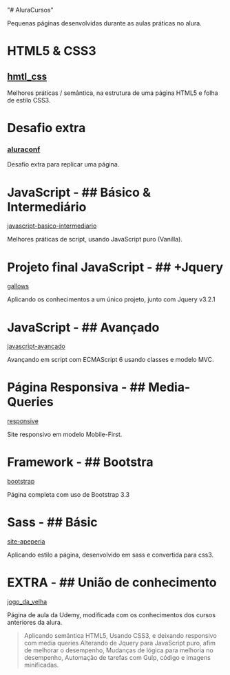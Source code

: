 "# AluraCursos" 

Pequenas páginas desenvolvidas durante as aulas práticas no alura.

# HTML5 & CSS3
## [hmtl_css](/html_css)

Melhores práticas / semântica, na estrutura de uma página HTML5 e folha de estilo CSS3.


# Desafio extra
### [aluraconf](/aluraconf)

Desafio extra para replicar uma página.


# JavaScript - ## Básico & Intermediário
[javascript-basico-intermediario](/javascript-basico-intermediario)

Melhores práticas de script, usando JavaScript puro (Vanilla).


# Projeto final JavaScript - ## +Jquery
[gallows](/gallows)

Aplicando os conhecimentos a um único projeto, junto com Jquery v3.2.1


# JavaScript - ## Avançado
[javascript-avancado](/javascript-avancado)

Avançando em script com ECMAScript 6 usando classes e modelo MVC.


# Página Responsiva - ## Media-Queries
[responsive](/responsive)

Site responsivo em modelo Mobile-First.


# Framework - ## Bootstra
[bootstrap](/bootstrap)

Página completa com uso de Bootstrap 3.3


# Sass - ## Básic
[site-apeperia](/site-apeperia)

Aplicando estilo a página, desenvolvido em sass e convertida para css3.


# EXTRA - ## União de conhecimento
[jogo_da_velha](/jogo_da_velha)

Página de aula da Udemy, modificada com os conhecimentos dos cursos anteriores da alura.
> Aplicando semântica HTML5,
> Usando CSS3, e deixando responsivo com media queries
> Alterando de Jquery para JavaScript puro, afim de melhorar o desempenho,
> Mudanças de lógica para melhoria no desempenho,
> Automação de tarefas com Gulp, código e imagens minificadas.